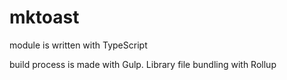 # mktoast

module is written with TypeScript

build process is made with Gulp. Library file bundling with Rollup
